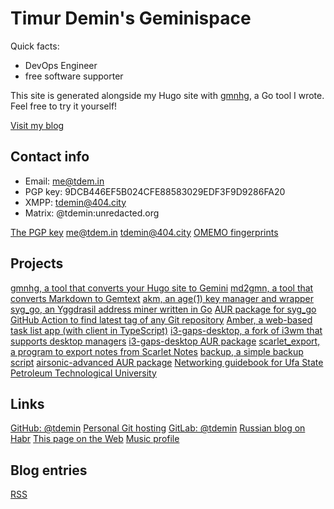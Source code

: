 # Timur Demin's Geminispace

Quick facts:

* DevOps Engineer
* free software supporter

This site is generated alongside my Hugo site with [gmnhg][gmnhg], a Go tool I
wrote. Feel free to try it yourself!

[Visit my blog](/post/index.gmi)

## Contact info

* Email: me@tdem.in
* PGP key: 9DCB446EF5B024CFE88583029EDF3F9D9286FA20
* XMPP: tdemin@404.city
* Matrix: @tdemin:unredacted.org

[The PGP key](/pgp.asc)
[me@tdem.in](mailto:me@tdem.in)
[tdemin@404.city](xmpp:tdemin@404.city)
[OMEMO fingerprints](/announcements/index.gmi)

## Projects

[gmnhg, a tool that converts your Hugo site to Gemini][gmnhg]
[md2gmn, a tool that converts Markdown to Gemtext][gmnhg]
[akm, an age(1) key manager and wrapper][akm]
[syg_go, an Yggdrasil address miner written in Go][syg_go]
[AUR package for syg_go][sgaur]
[GitHub Action to find latest tag of any Git repository][flt]
[Amber, a web-based task list app (with client in TypeScript)][amber]
[i3-gaps-desktop, a fork of i3wm that supports desktop managers][i3-gd]
[i3-gaps-desktop AUR package][i3-gdaur]
[scarlet_export, a program to export notes from Scarlet Notes][scarlet_export]
[backup, a simple backup script][backup]
[airsonic-advanced AUR package][airsonic-advanced]
[Networking guidebook for Ufa State Petroleum Technological University][gon]

[akm]: https://github.com/tdemin/akm
[flt]: https://github.com/marketplace/actions/find-latest-tag-of-git-repository
[amber]: https://git.tdem.in/tdemin/amber
[syg_go]: https://github.com/tdemin/syg_go
[sgaur]: https://aur.archlinux.org/packages/syg_go/
[scarlet_export]: https://git.tdem.in/tdemin/scarlet_export
[backup]: https://git.tdem.in/tdemin/backup
[emdl]: https://aur.archlinux.org/packages/emdl/
[gmnhg]: https://github.com/tdemin/gmnhg
[airsonic-advanced]: https://aur.archlinux.org/packages/airsonic-advanced-bin/
[i3-gd]: https://git.tdem.in/tdemin/i3
[i3-gdaur]: https://aur.archlinux.org/packages/i3-gaps-desktop/
[gon]: /files/guidebook_networking.pdf

## Links

[GitHub: @tdemin](https://github.com/tdemin)
[Personal Git hosting](https://git.tdem.in/tdemin)
[GitLab: @tdemin](https://gitlab.com/tdemin)
[Russian blog on Habr](https://habr.com/en/users/tdemin/posts)
[This page on the Web](https://tdem.in)
[Music profile](https://music.tdem.in)

## Blog entries

[RSS](/post/rss.xml)
